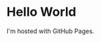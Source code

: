 <head>
<script src= 'https://statics.teams.cdn.office.net/sdk/v1.6.0/js/MicrosoftTeams.min.js'></script>
</head>
<html>
<body>
<script>
    microsoftTeams.initialize();
    </script>
<h1>Hello World</h1>
<p>I'm hosted with GitHub Pages.</p>
</body>
</html>

